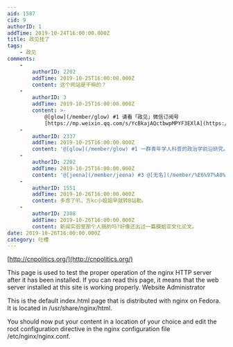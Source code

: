 ```yaml
---
aid: 1587
cid: 9
authorID: 1
addTime: 2019-10-24T16:00:00.000Z
title: 政见挂了
tags:
    - 政见
comments:
    -
        authorID: 2202
        addTime: 2019-10-25T16:00:00.000Z
        content: 这个网站是干嘛的？
    -
        authorID: 3
        addTime: 2019-10-25T16:00:00.000Z
        content: >-
            @[glow](/member/glow) #1 请看「政见」微信订阅号
            [https://mp.weixin.qq.com/s/YcBkajAQctbwpMPYF3EXlA](https://mp.weixin.qq.com/s/YcBkajAQctbwpMPYF3EXlA)
    -
        authorID: 2337
        addTime: 2019-10-25T16:00:00.000Z
        content: '@[glow](/member/glow) #1 一群青年学人科普的政治学前沿研究。真正的政治科学，国内研究自由度最小的学科之一。'
    -
        authorID: 2202
        addTime: 2019-10-25T16:00:00.000Z
        content: '@[jeena](/member/jeena) #3 @[无名](/member/%E6%97%A0%E5%90%8D) #2 谢谢'
    -
        authorID: 1551
        addTime: 2019-10-26T16:00:00.000Z
        content: 多虑了叭，方kc小姐姐早就转B站勒。
    -
        authorID: 2308
        addTime: 2019-10-26T16:00:00.000Z
        content: 新闻实验室那个人搞的吗?好像还出过一篇膜蛤亚文化论文。
date: 2019-10-26T16:00:00.000Z
category: 吐槽
---
```


[http://cnpolitics.org/](http://cnpolitics.org/)

This page is used to test the proper operation of the nginx HTTP server after it has been installed. If you can read this page, it means that the web server installed at this site is working properly. Website Administrator

This is the default index.html page that is distributed with nginx on Fedora. It is located in /usr/share/nginx/html.

You should now put your content in a location of your choice and edit the root configuration directive in the nginx configuration file /etc/nginx/nginx.conf.
